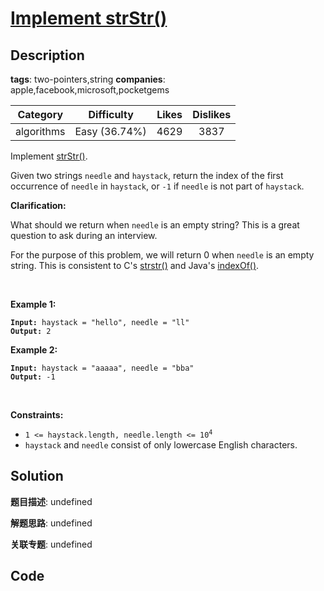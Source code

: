 # [Implement strStr()](https://leetcode.com/problems/implement-strstr/description/)

## Description

**tags**: two-pointers,string
**companies**: apple,facebook,microsoft,pocketgems

| Category | Difficulty | Likes | Dislikes |
| :------: | :--------: | :---: | :------: |
| algorithms | Easy (36.74%) | 4629 | 3837 |

<p>Implement <a href="http://www.cplusplus.com/reference/cstring/strstr/" target="_blank">strStr()</a>.</p>

<p>Given two strings <code>needle</code> and <code>haystack</code>, return the index of the first occurrence of <code>needle</code> in <code>haystack</code>, or <code>-1</code> if <code>needle</code> is not part of <code>haystack</code>.</p>

<p><strong>Clarification:</strong></p>

<p>What should we return when <code>needle</code> is an empty string? This is a great question to ask during an interview.</p>

<p>For the purpose of this problem, we will return 0 when <code>needle</code> is an empty string. This is consistent to C&#39;s <a href="http://www.cplusplus.com/reference/cstring/strstr/" target="_blank">strstr()</a> and Java&#39;s <a href="https://docs.oracle.com/javase/7/docs/api/java/lang/String.html#indexOf(java.lang.String)" target="_blank">indexOf()</a>.</p>

<p>&nbsp;</p>
<p><strong>Example 1:</strong></p>

<pre><code><strong>Input:</strong> haystack = &quot;hello&quot;, needle = &quot;ll&quot;
<strong>Output:</strong> 2</code></pre>

<p><strong>Example 2:</strong></p>

<pre><code><strong>Input:</strong> haystack = &quot;aaaaa&quot;, needle = &quot;bba&quot;
<strong>Output:</strong> -1</code></pre>

<p>&nbsp;</p>
<p><strong>Constraints:</strong></p>

<ul>
	<li><code>1 &lt;= haystack.length, needle.length &lt;= 10<sup>4</sup></code></li>
	<li><code>haystack</code> and <code>needle</code> consist of only lowercase English characters.</li>
</ul>



## Solution

**题目描述**: undefined

**解题思路**: undefined

**关联专题**: undefined

## Code